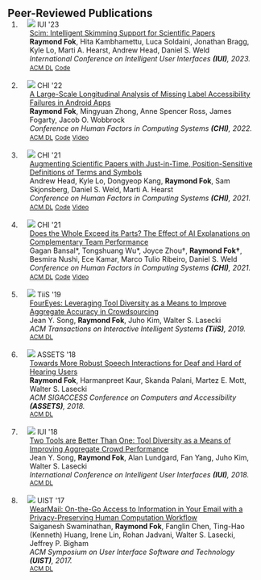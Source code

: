 <h2 id="publications" style="margin: 2px 0px -15px;">Peer-Reviewed Publications</h2>

<div class="publications">
<ol class="bibliography">

<li>
<div class="pub-row">
  <div class="col-sm-3 abbr" style="position: relative;padding-right: 15px;padding-left: 15px;">
    <img src="assets/img/teasers/scim_teaser.png" class="teaser img-fluid z-depth-1">
    <abbr class="badge">IUI '23</abbr>
  </div>

  <div class="col-sm-9" style="position: relative;padding-right: 15px;padding-left: 20px;">
    <div class="title"><a href="https://dl.acm.org/doi/pdf/10.1145/3581641.3584034">Scim: Intelligent Skimming Support for Scientific Papers</a></div>
    <div class="author"><strong>Raymond Fok</strong>, Hita Kambhamettu, Luca Soldaini, Jonathan Bragg, Kyle Lo, Marti A. Hearst, Andrew Head, Daniel S. Weld</div>
    <div class="periodical"><em>International Conference on Intelligent User Interfaces <strong>(IUI)</strong>, 2023.</em></div>
    <div class="links">
      <a href="https://dl.acm.org/doi/pdf/10.1145/3581641.3584034" class="btn btn-sm z-depth-0" role="button" target="_blank" style="font-size:12px;">ACM DL</a>
      <a href="https://github.com/rayfok/scim" class="btn btn-sm z-depth-0" role="button" target="_blank" style="font-size:12px;">Code</a>
    </div>
  </div>
</div>
</li>

<br>

<li>
<div class="pub-row">
  <div class="col-sm-3 abbr" style="position: relative;padding-right: 15px;padding-left: 15px;">
    <img src="assets/img/teasers/lama_teaser.png" class="teaser img-fluid z-depth-1">
    <abbr class="badge">CHI '22</abbr>
  </div>

  <div class="col-sm-9" style="position: relative;padding-right: 15px;padding-left: 20px;">
    <div class="title"><a href="https://dl.acm.org/doi/pdf/10.1145/3491102.3502143">A Large-Scale Longitudinal Analysis of Missing Label Accessibility Failures in Android Apps</a></div>
    <div class="author"><strong>Raymond Fok</strong>, Mingyuan Zhong, Anne Spencer Ross, James Fogarty, Jacob O. Wobbrock</div>
    <div class="periodical"><em>Conference on Human Factors in Computing Systems <strong>(CHI)</strong>, 2022.</em></div>
    <div class="links">
      <a href="https://dl.acm.org/doi/pdf/10.1145/3491102.3502143" class="btn btn-sm z-depth-0" role="button" target="_blank" style="font-size:12px;">ACM DL</a>
      <a href="https://github.com/appaccess/LAMA-CHI2022" class="btn btn-sm z-depth-0" role="button" target="_blank" style="font-size:12px;">Code</a>
      <a href="https://www.youtube.com/watch?v=mS4HMot6qVQ" class="btn btn-sm z-depth-0" role="button" target="_blank" style="font-size:12px;">Video</a>
    </div>
  </div>
</div>
</li>

<br>

<li>
<div class="pub-row">
  <div class="col-sm-3 abbr" style="position: relative;padding-right: 15px;padding-left: 15px;">
    <img src="assets/img/teasers/scholarphi_teaser.png" class="teaser img-fluid z-depth-1">
    <abbr class="badge">CHI '21</abbr>
  </div>

  <div class="col-sm-9" style="position: relative;padding-right: 15px;padding-left: 20px;">
    <div class="title"><a href="https://dl.acm.org/doi/pdf/10.1145/3411764.3445648">Augmenting Scientific Papers with Just-in-Time, Position-Sensitive Definitions of Terms and Symbols</a></div>
    <div class="author">Andrew Head, Kyle Lo, Dongyeop Kang, <strong>Raymond Fok</strong>, Sam Skjonsberg, Daniel S. Weld, Marti A. Hearst</div>
    <div class="periodical"><em>Conference on Human Factors in Computing Systems <strong>(CHI)</strong>, 2021.</em></div>
    <div class="links">
      <a href="https://dl.acm.org/doi/pdf/10.1145/3411764.3445648" class="btn btn-sm z-depth-0" role="button" target="_blank" style="font-size:12px;">ACM DL</a>
      <a href="https://github.com/allenai/scholarphi" class="btn btn-sm z-depth-0" role="button" target="_blank" style="font-size:12px;">Code</a>
      <a href="https://www.youtube.com/watch?v=GXwc6YVg22I" class="btn btn-sm z-depth-0" role="button" target="_blank" style="font-size:12px;">Video</a>
    </div>
  </div>
</div>
</li>

<br>

<li>
<div class="pub-row">
  <div class="col-sm-3 abbr" style="position: relative;padding-right: 15px;padding-left: 15px;">
    <img src="assets/img/teasers/doesthewhole_teaser.png" class="teaser img-fluid z-depth-1">
    <abbr class="badge">CHI '21</abbr>
  </div>

  <div class="col-sm-9" style="position: relative;padding-right: 15px;padding-left: 20px;">
    <div class="title"><a href="https://dl.acm.org/doi/pdf/10.1145/3411764.3445717">Does the Whole Exceed its Parts? The Effect of AI Explanations on Complementary Team Performance</a></div>
    <div class="author">Gagan Bansal*, Tongshuang Wu*, Joyce Zhou&#8224;, <strong>Raymond Fok&#8224;</strong>, Besmira Nushi, Ece Kamar, Marco Tulio Ribeiro, Daniel S. Weld</div>
    <div class="periodical"><em>Conference on Human Factors in Computing Systems <strong>(CHI)</strong>, 2021.</em></div>
    <div class="links">
      <a href="https://dl.acm.org/doi/pdf/10.1145/3411764.3445717" class="btn btn-sm z-depth-0" role="button" target="_blank" style="font-size:12px;">ACM DL</a>
      <a href="https://github.com/uw-hai/Complementary-Performance" class="btn btn-sm z-depth-0" role="button" target="_blank" style="font-size:12px;">Code</a>
      <a href="https://www.youtube.com/watch?v=0k7FgDUIGjs" class="btn btn-sm z-depth-0" role="button" target="_blank" style="font-size:12px;">Video</a>
    </div>
  </div>
</div>
</li>

<br>

<li>
<div class="pub-row">
  <div class="col-sm-3 abbr" style="position: relative;padding-right: 15px;padding-left: 15px;">
    <img src="assets/img/teasers/foureyes_teaser.png" class="teaser img-fluid z-depth-1">
    <abbr class="badge">TiiS '19</abbr>
  </div>

  <div class="col-sm-9" style="position: relative;padding-right: 15px;padding-left: 20px;">
    <div class="title"><a href="https://dl.acm.org/doi/10.1145/3237188">FourEyes: Leveraging Tool Diversity as a Means to Improve Aggregate Accuracy in Crowdsourcing</a></div>
    <div class="author">Jean Y. Song, <strong>Raymond Fok</strong>, Juho Kim, Walter S. Lasecki</div>
    <div class="periodical"><em>ACM Transactions on Interactive Intelligent Systems <strong>(TiiS)</strong>, 2019.</em></div>
    <div class="links">
      <a href="https://dl.acm.org/doi/10.1145/3237188" class="btn btn-sm z-depth-0" role="button" target="_blank" style="font-size:12px;">ACM DL</a>
    </div>
  </div>
</div>
</li>

<br>

<li>
<div class="pub-row">
  <div class="col-sm-3 abbr" style="position: relative;padding-right: 15px;padding-left: 15px;">
    <img src="assets/img/teasers/speechaccess_teaser.png" class="teaser img-fluid z-depth-1">
    <abbr class="badge">ASSETS '18</abbr>
  </div>

  <div class="col-sm-9" style="position: relative;padding-right: 15px;padding-left: 20px;">
    <div class="title"><a href="https://dl.acm.org/doi/10.1145/3234695.3236343">Towards More Robust Speech Interactions for Deaf and Hard of Hearing Users</a></div>
    <div class="author"><strong>Raymond Fok</strong>, Harmanpreet Kaur, Skanda Palani, Martez E. Mott, Walter S. Lasecki</div>
    <div class="periodical"><em>ACM SIGACCESS Conference on Computers and Accessibility <strong>(ASSETS)</strong>, 2018.</em></div>
    <div class="links">
      <a href="https://dl.acm.org/doi/10.1145/3234695.3236343" class="btn btn-sm z-depth-0" role="button" target="_blank" style="font-size:12px;">ACM DL</a>
    </div>
  </div>
</div>
</li>

<br>

<li>
<div class="pub-row">
  <div class="col-sm-3 abbr" style="position: relative;padding-right: 15px;padding-left: 15px;">
    <img src="assets/img/teasers/twotools_teaser.png" class="teaser img-fluid z-depth-1">
    <abbr class="badge">IUI '18</abbr>
  </div>

  <div class="col-sm-9" style="position: relative;padding-right: 15px;padding-left: 20px;">
    <div class="title"><a href="https://dl.acm.org/doi/10.1145/3172944.3172948">Two Tools are Better Than One: Tool Diversity as a Means of Improving Aggregate Crowd Performance</a></div>
    <div class="author">Jean Y. Song, <strong>Raymond Fok</strong>, Alan Lundgard, Fan Yang, Juho Kim, Walter S. Lasecki</div>
    <div class="periodical"><em>International Conference on Intelligent User Interfaces <strong>(IUI)</strong>, 2018.</em></div>
    <div class="links">
      <a href="https://dl.acm.org/doi/10.1145/3172944.3172948" class="btn btn-sm z-depth-0" role="button" target="_blank" style="font-size:12px;">ACM DL</a>
    </div>
  </div>
</div>
</li>

<br>

<li>
<div class="pub-row">
  <div class="col-sm-3 abbr" style="position: relative;padding-right: 15px;padding-left: 15px;">
    <img src="assets/img/teasers/wearmail_teaser.png" class="teaser img-fluid z-depth-1">
    <abbr class="badge">UIST '17</abbr>
  </div>

  <div class="col-sm-9" style="position: relative;padding-right: 15px;padding-left: 20px;">
    <div class="title"><a href="https://dl.acm.org/doi/10.1145/3126594.3126603">WearMail: On-the-Go Access to Information in Your Email with a Privacy-Preserving Human Computation Workflow</a></div>
    <div class="author">Saiganesh Swaminathan, <strong>Raymond Fok</strong>, Fanglin Chen, Ting-Hao (Kenneth) Huang, Irene Lin, Rohan Jadvani, Walter S. Lasecki, Jeffrey P. Bigham</div>
    <div class="periodical"><em>ACM Symposium on User Interface Software and Technology <strong>(UIST)</strong>, 2017.</em></div>
    <div class="links">
      <a href="https://dl.acm.org/doi/10.1145/3126594.3126603" class="btn btn-sm z-depth-0" role="button" target="_blank" style="font-size:12px;">ACM DL</a>
    </div>
  </div>
</div>
</li>

</ol>
</div>
